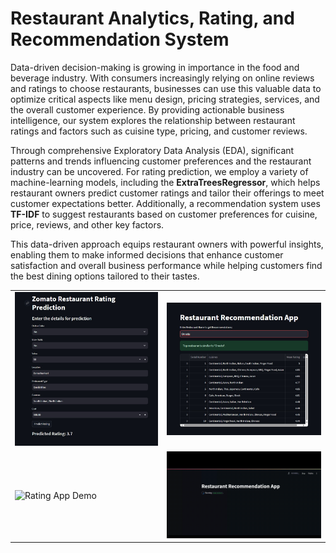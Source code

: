 <!DOCTYPE html>
<html lang="en">
<head>
    <meta charset="UTF-8">
    <meta name="viewport" content="width=device-width, initial-scale=1.0">
</head>
<body>
        <h1>Restaurant Analytics, Rating, and Recommendation System</h1>
        <p>Data-driven decision-making is growing in importance in the food and beverage industry. With consumers increasingly relying on online reviews and ratings to choose restaurants, businesses can use this valuable data to optimize critical aspects like menu design, pricing strategies, services, and the overall customer experience. By providing actionable business intelligence, our system explores the relationship between restaurant ratings and factors such as cuisine type, pricing, and customer reviews.</p>
        <p>Through comprehensive Exploratory Data Analysis (EDA), significant patterns and trends influencing customer preferences and the restaurant industry can be uncovered. For rating prediction, we employ a variety of machine-learning models, including the <strong>ExtraTreesRegressor</strong>, which helps restaurant owners predict customer ratings and tailor their offerings to meet customer expectations better. Additionally, a recommendation system uses <strong>TF-IDF</strong> to suggest restaurants based on customer preferences for cuisine, price, reviews, and other key factors.</p>
        <p>This data-driven approach equips restaurant owners with powerful insights, enabling them to make informed decisions that enhance customer satisfaction and overall business performance while helping customers find the best dining options tailored to their tastes.</p>
        <table>
            <tr>
                <td><img src="o2.jpeg" alt="Rating_app"></td>
                <td><img src="o1.jpeg" alt="Recommedation_app"></td>
            </tr>
            <tr>
                <td><img src="rating_app.gif" alt="Rating App Demo"></td>
                <td><img src="recom_app.gif" alt="Recommendation System Demo"></td>
            </tr>
        </table>
</body>
</html>
